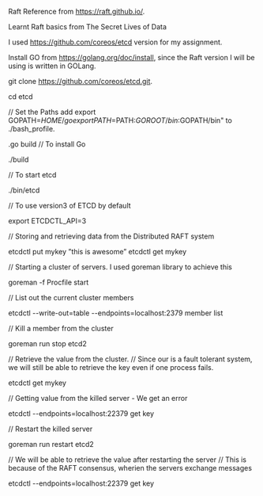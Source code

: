 Raft Reference from https://raft.github.io/.

Learnt Raft basics from The Secret Lives of Data

I used https://github.com/coreos/etcd version for my assignment.

Install GO from https://golang.org/doc/install, since the Raft version I will be using is written in GOLang.

git clone https://github.com/coreos/etcd.git.

cd etcd


// Set the Paths
add export GOPATH=$HOME/go
export PATH=$PATH:$GOROOT/bin:$GOPATH/bin" to ./bash_profile.

.go build // To install Go

./build

// To start etcd

./bin/etcd

// To use version3 of ETCD by default

export ETCDCTL_API=3

// Storing and retrieving data from the Distributed RAFT system

etcdctl put mykey ”this is awesome”
etcdctl get mykey

// Starting a cluster of servers.
I used goreman library to achieve this

goreman -f Procfile start

// List out the current cluster members

etcdctl --write-out=table --endpoints=localhost:2379 member list

// Kill a member from the cluster

goreman run stop etcd2 

// Retrieve the value from the cluster.
// Since our is a fault tolerant system, we will still be able to retrieve the key even if one process fails.

etcdctl get mykey

// Getting value from the killed server - We get an error

etcdctl --endpoints=localhost:22379 get key

// Restart the killed server

goreman run restart etcd2 

// We will be able to retrieve the value after restarting the server
// This is because of the RAFT consensus, wherien the servers exchange messages

etcdctl --endpoints=localhost:22379 get key 

